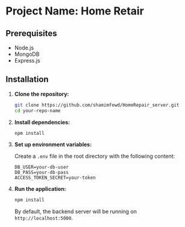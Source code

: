 # Project Name: Home Retair


## Prerequisites

- Node.js 
- MongoDB 
- Express.js

## Installation

1. **Clone the repository:**

    ```bash
    git clone https://github.com/shamimfewd/HomeRepair_server.git
    cd your-repo-name
    ```

2. **Install dependencies:**

    ```bash
    npm install
    ```

3. **Set up environment variables:**

    Create a `.env` file in the root directory with the following content:

    ```env
    DB_USER=your-db-user
    DB_PASS=your-db-pass
    ACCESS_TOKEN_SECRET=your-token
    ```

4. **Run the application:**

    ```bash
    npm install
    ```

    By default, the backend server will be running on `http://localhost:5000`.
